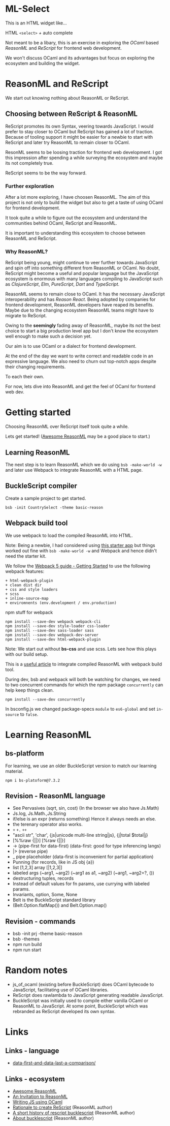# ML-Select

This is an HTML widget like...

HTML `<select>` *+* auto complete

Not meant to be a libary, this is an exercise in exploring the *OCaml* based
*ReasonML* and *ReScript* for frontend web development.

We won't discuss OCaml and its advantages but focus on exploring the ecosystem
and building the widget.

# ReasonML and ReScript

We start out knowing nothing about ReasonML or ReScript.

## Choosing between ReScript & ReasonML

ReScript promotes its own Syntax, veering towards JavaScript. I would prefer to
stay closer to OCaml but ReScript has gained a lot of traction. Because of
tooling support it might be easier for a newbie to start with ReScript and later
try ReasonML to remain closer to OCaml.

ResonML seems to be loosing traction for frontend web development. I got this
impression after spending a while surveying the ecosystem and maybe its not
completely true.

ReScript seems to be the way forward.

### Further exploration

After a lot more exploring, I have choosen ReasonML. The aim of this project is
not only to build the widget but also to get a taste of using OCaml for frontend
development.

It took quite a while to figure out the ecosystem and understand the communities
behind OCaml, ReScript and ReasonML.

It is important to understanding this ecosystem to choose between ReasonML and
ReScript.

### Why ReasonML?

ReScript being young, might continue to veer further towards JavaScript and spin
off into something different from ReasonML or OCaml. No doubt, ReScript might
become a useful and popular language but the JavaScript ecosystem is enormous
with many languages compiling to JavaScript such as *ClojureScript*, *Elm*,
*PureScript*, *Dart* and *TypeScript*.

ReasonML seems to remain close to OCaml. It has the necessary JavaScript
interoperability and has *Reason React*. Being adopted by companies for frontend
development, ReasonML developers have reaped its benefits. Maybe due to the
changing ecosystem ReasonML teams might have to migrate to ReScript.

Owing to the **seemingly** fading away of ReasonML, maybe its not the best
choice to start a big production level app but I don't know the ecosystem well
enough to make such a decision yet.

Our aim is to use OCaml or a dialect for frontend development.

At the end of the day we want to write correct and readable code in an
expressive language. We also need to churn out top-notch apps despite their
changing requirements.

To each their own.

For now, lets dive into ReasonML and get the feel of OCaml for frontend web dev.

# Getting started

Choosing ReasonML over ReScript itself took quite a while.

Lets get started! ([Awesome
ReasonML](https://github.com/vramana/awesome-reasonml) may be a good place to
start.)

## Learning ReasonML

The next step is to learn ReasonML which we do using `bsb -make-world -w` and
later use Webpack to integrate ReasonML with a HTML page.

## BuckleScript compiler

Create a sample project to get started.

    bsb -init CountrySelect -theme basic-reason

## Webpack build tool

We use webpack to load the compiled ReasonML into HTML.

Note: Being a newbie, I had considered using [this starter
app](https://github.com/yawaramin/fullstack-reason) but things worked out fine
with `bsb -make-world -w` and Webpack and hence didn't need the starter kit.

We follow the [Webpack 5 guide - Getting
Started](https://webpack.js.org/guides/getting-started/) to use the following
webpack features:

    + html-webpack-plugin
    + clean dist dir
    + css and style loaders
    + scss
    + inline-source-map
    + enviromnents (env.development / env.production)

npm stuff for webpack

    npm install --save-dev webpack webpack-cli
    npm install --save-dev style-loader css-loader
    npm install --save-dev sass-loader sass
    npm install --save-dev webpack-dev-server
    npm install --save-dev html-webpack-plugin

Note: We start out without **bs-css** and use scss. Lets see how this plays with
our build setup.

This is a [useful
article](https://medium.com/@arecvlohe/getting-started-with-reasonreact-f47c9fc3d60a)
to integrate compiled ReasonML with webpack build tool.

During dev, bsb and webpack will both be watching for changes, we need to two
concurrent commands for which the npm package `concurrently` can help keep
things clean.

    npm install --save-dev concurrently

In bsconfig.js we changed package-specs `module` to `es6-global` and set
`in-source` to `false`.

# Learning ReasonML

## bs-platform

For learning, we use an older BuckleScript version to match our learning material.

    npm i bs-platoform@7.3.2

## Revision - ReasonML language 

+ See Pervasives (sqrt, sin, cost) (In the browser we also have Js.Math)
+ Js.log, Js.Math.,Js.String
+ if/else is an expr (returns something) Hence it always needs an else.
+ the terenary operator also works.
+ `+` `+.` `++`
+ "ascii str", 'char', {js|unicode multi-line string|js}, {j|total $total|j}
+ [%%raw {||}]  [%raw {||}]
+ -> (pipe-first for data-first) (data-first: good for type inferencing langs)
+ |> (reverse pipe)
+ _ pipe placeholder (data-first is inconvenient for partial application)
+ Punning (for records, like in JS obj {a})
+ list [1,2,3]  array [|1,2,3|]
+ labeled args (~arg1, ~arg2) (~arg1 as a1, ~arg2) (~arg1, ~arg2=?, ())
+ destructuring tuples, records
+ Instead of default values for fn params, use currying with labeled params.
+ Invariants, option, Some, None
+ Belt is the BuckleScript standard library
+ (Belt.Option.flatMap())  and Belt.Option.map()

## Revision - commands

+ bsb -init prj -theme basic-reason
+ bsb -themes
+ npm run build
+ npm run start

# Random notes

+ js_of_ocaml (existing before BuckleScript) does OCaml bytecode to JavaScript,
  facilitating use of OCaml libraries.
+ ReScript does rawlambda to JavaScript generating readable JavaScript.
+ BuckleScript was initially used to compile either vanilla OCaml or
  ReasonML to JavaScript. At some point, BuckleScript which was rebranded as
  ReScript developed its own syntax.

# Links

## Links - language

+ [data-first-and-data-last-a-comparison/](https://www.javierchavarri.com/data-first-and-data-last-a-comparison/)

## Links - ecosystem

+ [Awesome ReasonML](https://github.com/vramana/awesome-reasonml)
+ [An Invitation to
  ReasonML](https://protoship.io/blog/an-invitation-to-reasonml/)
+ [Writing JS using
  OCaml](https://www.kuniga.me/blog/2018/06/24/writing-javascript-using-ocaml.html) 
+ [Rationale to create
  ReScript](https://github.com/ocsigen/js_of_ocaml/issues/338) (ReasonML author)
+ [A short history of rescript
  bucklescript](https://discuss.ocaml.org/t/a-short-history-of-rescript-bucklescript/7222)
  (ReasonML author) 
+ [About bucklescript](https://discuss.ocaml.org/t/about-bucklescript/178)
  (ReasonML author) 

